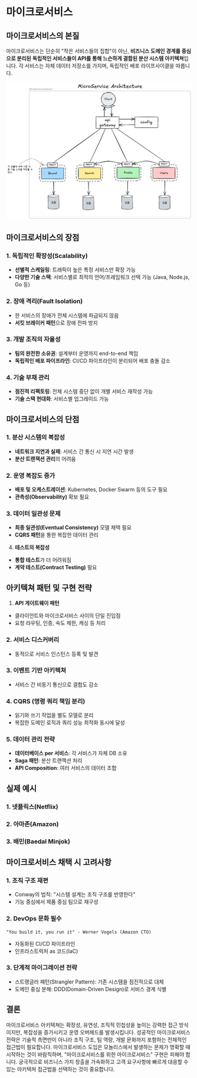 # 마이크로서비스

## 마이크로서비스의 본질
마이크로서비스는 단순히 "작은 서비스들의 집합"이 아닌, **비즈니스 도메인 경계를 중심으로 분리된 독립적인 서비스들이 API를 통해 느슨하게 결합된 분산 시스템 아키텍쳐**입니다.
각 서비스는 자체 데이터 저장소를 가지며, 독립적인 배포 라이프사이클을 따릅니다.

![마이크로서비스](./images/microservice.png)

## 마이크로서비스의 장점

### 1. 독립적인 확장성(Scalability)
   - **선별적 스케일링**: 트래픽이 높은 특정 서비스만 확장 가능
   - **다양한 기술 스택**: 서비스별로 최적의 언어/프레임워크 선택 가능 (Java, Node.js, Go 등)

### 2. 장애 격리(Fault Isolation)
  - 한 서비스의 장애가 전체 시스템에 파급되지 않음
  - **서킷 브레이커 패턴**으로 장애 전파 방지

### 3. 개발 조직의 자율성
   - **팀의 완전한 소유권**: 설계부터 운영까지 end-to-end 책임
   - **독립적인 배포 파이프라인**: CI/CD 파이프라인이 분리되어 배포 충돌 감소

### 4. 기술 부채 관리
  - **점진적 리팩토링**: 전체 시스템 중단 없이 개별 서비스 재작성 가능
  - **기술 스택 현대화**: 서비스별 업그레이드 가능

## 마이크로서비스의 단점
### 1. 분산 시스템의 복잡성
   - **네트워크 지연과 실패**: 서비스 간 통신 시 지연 시간 발생
   - **분산 트랜잭션 관리**의 어려움

### 2. 운영 복잡도 증가
  - **배포 및 오케스트레이션**: Kubernetes, Docker Swarm 등의 도구 필요
  - **관측성(Observability)** 확보 필요

### 3. **데이터 일관성 문제**
  - **최종 일관성(Eventual Consistency)** 모델 채택 필요
  - **CQRS 패턴**을 통한 복잡한 데이터 관리

4. **테스트의 복잡성**
  - **통합 테스트**가 더 어려워짐
  - **계약 테스트(Contract Testing)** 필요

## 아키텍쳐 패턴 및 구현 전략

1. **API 게이트웨이 패턴**
  - 클라이언트와 마이크로서비스 사이의 단일 진입점
  - 요청 라우팅, 인증, 속도 제한, 캐싱 등 처리

### 2. 서비스 디스커버리
  - 동적으로 서비스 인스턴스 등록 및 발견

### 3. 이벤트 기반 아키텍쳐
  - 서비스 간 비동기 통신으로 결합도 감소

### 4. CQRS (명령 쿼리 책임 분리)
  - 읽기와 쓰기 작업을 별도 모델로 분리
  - 복잡한 도메인 로직과 쿼리 성능 최적화 동시에 달성

### 5. 데이터 관리 전략
   - **데이터베이스 per 서비스**: 각 서비스가 자체 DB 소유
   - **Saga 패턴**: 분산 트랜잭션 처리
   - **API Composition**: 여러 서비스의 데이터 조합

## 실제 예시

### 1. 넷플릭스(Netflix)

### 2. 아마존(Amazon)

### 3. 배민(Baedal Minjok)

## 마이크로서비스 채택 시 고려사항

### 1. 조직 구조 재편
  - Conway의 법칙: "시스템 설계는 조직 구조를 반영한다"
  - 기능 중심에서 제품 중심 팀으로 재구성

### 2. DevOps 문화 필수
  ```
  "You build it, you run it" - Werner Vogels (Amazon CTO)
  ```
  - 자동화된 CI/CD 파이프라인
  - 인프라스트럭처 as 코드(IaC)

### 3. 단계적 마이그레이션 전략
  - 스트랭글러 패턴(Strangler Pattern): 기존 시스템을 점진적으로 대체
  - 도메인 중심 분해: DDD(Domain-Driven Design)로 서비스 경계 식별

## 결론

마이크로서비스 아키텍쳐는 확장성, 유연성, 조직적 민첩성을 높이는 강력한 접근 방식이지만, 복잡성을 증가시키고 운영 오버헤드를 발생시킵니다.
성공적인 마이크로서비스 전략은 기술적 측면만이 아니라 조직 구조, 팀 역량, 개발 문화까지 포함하는 전체적인 접근법이 필요합니다.
마이크로서비스 도입은 모놀리스에서 발생하는 문제가 명확할 때 시작하는 것이 바람직하며, "마이크로서비스를 위한 마이크로서비스" 구현은 피해야 합니다.
궁극적으로 비즈니스 가치 창출을 가속화하고 고객 요구사항에 빠르게 대응할 수 있는 아키텍쳐 접근법을 선택하는 것이 중요합니다.
